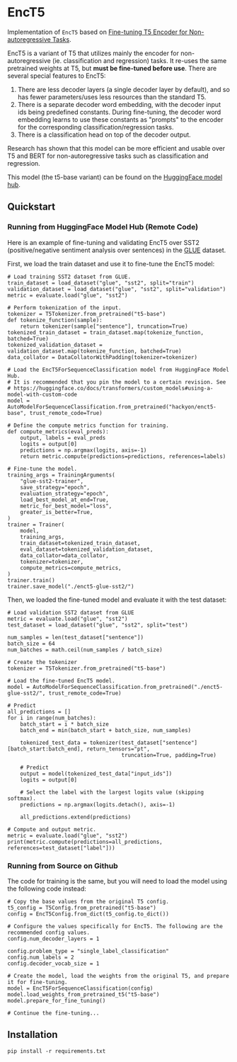 # EncT5

Implementation of `EncT5` based
on [Fine-tuning T5 Encoder for Non-autoregressive Tasks](https://arxiv.org/abs/2110.08426).

EncT5 is a variant of T5 that utilizes mainly the encoder for non-autoregressive (ie. classification and regression)
tasks. It re-uses the same pretrained weights at T5, but **must be fine-tuned before use**. There are several special
features to EncT5:

1. There are less decoder layers (a single decoder layer by default), and so has fewer parameters/uses less resources
   than the standard T5.
2. There is a separate decoder word embedding, with the decoder input ids being predefined constants. During
   fine-tuning, the decoder word embedding learns to use these constants as "prompts" to the encoder for the
   corresponding classification/regression tasks.
3. There is a classification head on top of the decoder output.

Research has shown that this model can be more efficient and usable over T5 and BERT for non-autoregressive
tasks such as classification and regression.

This model (the t5-base variant) can be found on the [HuggingFace model hub](https://huggingface.co/hackyon/enct5-base).

## Quickstart

### Running from HuggingFace Model Hub (Remote Code)

Here is an example of fine-tuning and validating EncT5 over SST2 (positive/negative sentiment analysis over
sentences) in the [GLUE](https://huggingface.co/datasets/glue) dataset.

First, we load the train dataset and use it to fine-tune the EncT5 model:

    # Load training SST2 dataset from GLUE.
    train_dataset = load_dataset("glue", "sst2", split="train")
    validation_dataset = load_dataset("glue", "sst2", split="validation")
    metric = evaluate.load("glue", "sst2")

    # Perform tokenization of the input.
    tokenizer = T5Tokenizer.from_pretrained("t5-base")
    def tokenize_function(sample):
        return tokenizer(sample["sentence"], truncation=True)
    tokenized_train_dataset = train_dataset.map(tokenize_function, batched=True)
    tokenized_validation_dataset = validation_dataset.map(tokenize_function, batched=True)
    data_collator = DataCollatorWithPadding(tokenizer=tokenizer)

    # Load the EncT5ForSequenceClassification model from HuggingFace Model Hub.
    # It is recommended that you pin the model to a certain revision. See
    # https://huggingface.co/docs/transformers/custom_models#using-a-model-with-custom-code
    model = AutoModelForSequenceClassification.from_pretrained("hackyon/enct5-base", trust_remote_code=True)

    # Define the compute metrics function for training.
    def compute_metrics(eval_preds):
        output, labels = eval_preds
        logits = output[0]
        predictions = np.argmax(logits, axis=-1)
        return metric.compute(predictions=predictions, references=labels)

    # Fine-tune the model.
    training_args = TrainingArguments(
        "glue-sst2-trainer",
        save_strategy="epoch",
        evaluation_strategy="epoch",
        load_best_model_at_end=True,
        metric_for_best_model="loss",
        greater_is_better=True,
    )
    trainer = Trainer(
        model,
        training_args,
        train_dataset=tokenized_train_dataset,
        eval_dataset=tokenized_validation_dataset,
        data_collator=data_collator,
        tokenizer=tokenizer,
        compute_metrics=compute_metrics,
    )
    trainer.train()
    trainer.save_model("./enct5-glue-sst2/")

Then, we loaded the fine-tuned model and evaluate it with the test dataset:

    # Load validation SST2 dataset from GLUE
    metric = evaluate.load("glue", "sst2")
    test_dataset = load_dataset("glue", "sst2", split="test")

    num_samples = len(test_dataset["sentence"])
    batch_size = 64
    num_batches = math.ceil(num_samples / batch_size)

    # Create the tokenizer
    tokenizer = T5Tokenizer.from_pretrained("t5-base")

    # Load the fine-tuned EncT5 model.
    model = AutoModelForSequenceClassification.from_pretrained("./enct5-glue-sst2/", trust_remote_code=True)

    # Predict
    all_predictions = []
    for i in range(num_batches):
        batch_start = i * batch_size
        batch_end = min(batch_start + batch_size, num_samples)

        tokenized_test_data = tokenizer(test_dataset["sentence"][batch_start:batch_end], return_tensors="pt",
                                        truncation=True, padding=True)

        # Predict
        output = model(tokenized_test_data["input_ids"])
        logits = output[0]

        # Select the label with the largest logits value (skipping softmax).
        predictions = np.argmax(logits.detach(), axis=-1)
   
        all_predictions.extend(predictions)
   
    # Compute and output metric.
    metric = evaluate.load("glue", "sst2")
    print(metric.compute(predictions=all_predictions, references=test_dataset["label"]))

### Running from Source on Github

The code for training is the same, but you will need to load the model using the following code instead:

    # Copy the base values from the original T5 config.
    t5_config = T5Config.from_pretrained("t5-base")
    config = EncT5Config.from_dict(t5_config.to_dict())

    # Configure the values specifically for EncT5. The following are the recommended config values.
    config.num_decoder_layers = 1

    config.problem_type = "single_label_classification"
    config.num_labels = 2
    config.decoder_vocab_size = 1

    # Create the model, load the weights from the original T5, and prepare it for fine-tuning.
    model = EncT5ForSequenceClassification(config)
    model.load_weights_from_pretrained_t5("t5-base")
    model.prepare_for_fine_tuning()

    # Continue the fine-tuning...

## Installation

    pip install -r requirements.txt